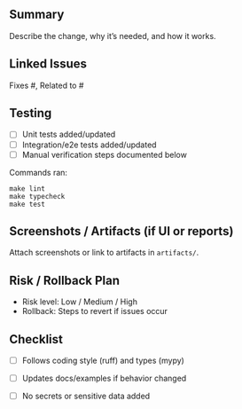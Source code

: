 ## Summary

Describe the change, why it’s needed, and how it works.

## Linked Issues

Fixes #<issue>, Related to #<issue>

## Testing

- [ ] Unit tests added/updated
- [ ] Integration/e2e tests added/updated
- [ ] Manual verification steps documented below

Commands ran:
```
make lint
make typecheck
make test
```

## Screenshots / Artifacts (if UI or reports)

Attach screenshots or link to artifacts in `artifacts/`.

## Risk / Rollback Plan

- Risk level: Low / Medium / High
- Rollback: Steps to revert if issues occur

## Checklist

- [ ] Follows coding style (ruff) and types (mypy)
- [ ] Updates docs/examples if behavior changed
- [ ] No secrets or sensitive data added

